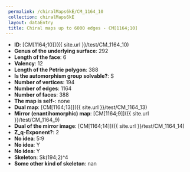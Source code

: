 ```yaml
--- 
 permalink: /chiralMaps6kE/CM_1164_10 
 collection: chiralMaps6kE
 layout: dataEntry
 title: Chiral maps up to 6000 edges - CM[1164;10]
---
```


- **ID**: [CM[1164;10]]({{ site.url }}/test/CM_1164_10)
- **Genus of the underlying surface**: 292
- **Length of the face**: 6
- **Valency**: 12
- **Length of the Petrie polygon**: 388
- **Is the automorphism group solvable?**: S
- **Number of vertices**: 194
- **Number of edges**: 1164
- **Number of faces**: 388
- **The map is self-**: none
- **Dual map**: [CM[1164;13]]({{ site.url }}/test/CM_1164_13)
- **Mirror (enantihomorphic) map**: [CM[1164;9]]({{ site.url }}/test/CM_1164_9)
- **Dual of the mirror image**: [CM[1164;14]]({{ site.url }}/test/CM_1164_14)
- **Z_q-Exponent?**: 2
- **No idea**:  5:9
- **No idea**: Y
- **No idea**: Y
- **Skeleton**: Sk(194;2)^4
- **Some other kind of skeleton**: nan

